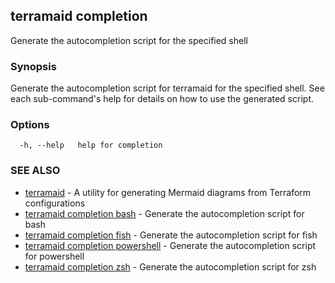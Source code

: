 ## terramaid completion

Generate the autocompletion script for the specified shell

### Synopsis

Generate the autocompletion script for terramaid for the specified shell.
See each sub-command's help for details on how to use the generated script.


### Options

```
  -h, --help   help for completion
```

### SEE ALSO

* [terramaid](terramaid.md)	 - A utility for generating Mermaid diagrams from Terraform configurations
* [terramaid completion bash](terramaid_completion_bash.md)	 - Generate the autocompletion script for bash
* [terramaid completion fish](terramaid_completion_fish.md)	 - Generate the autocompletion script for fish
* [terramaid completion powershell](terramaid_completion_powershell.md)	 - Generate the autocompletion script for powershell
* [terramaid completion zsh](terramaid_completion_zsh.md)	 - Generate the autocompletion script for zsh

